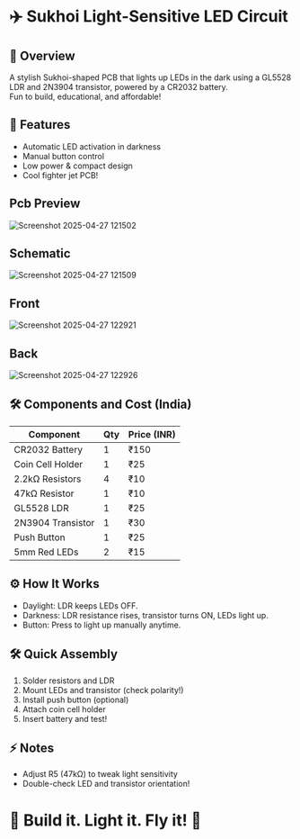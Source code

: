 # ✈️ Sukhoi Light-Sensitive LED Circuit

## 🚀 Overview
A stylish Sukhoi-shaped PCB that lights up LEDs in the dark using a GL5528 LDR and 2N3904 transistor, powered by a CR2032 battery.  
Fun to build, educational, and affordable!

## 🎯 Features
- Automatic LED activation in darkness
- Manual button control
- Low power & compact design
- Cool fighter jet PCB!

## Pcb  Preview
![Screenshot 2025-04-27 121502](https://github.com/user-attachments/assets/cd1c3f0e-8153-43e1-b2ac-c3fcfcf2feb8)
## Schematic
![Screenshot 2025-04-27 121509](https://github.com/user-attachments/assets/910a0567-7a35-4cd2-80c5-0008be399544)
## Front

![Screenshot 2025-04-27 122921](https://github.com/user-attachments/assets/14ae91a5-5afd-48b2-9d8a-ade737fc192f)


## Back



![Screenshot 2025-04-27 122926](https://github.com/user-attachments/assets/35f33a5e-35ef-48c6-a90f-f9fb1a567145)



## 🛠️ Components and Cost (India)

| Component         | Qty | Price (INR) |
|-------------------|-----|-------------|
| CR2032 Battery     | 1   | ₹150         |
| Coin Cell Holder   | 1   | ₹25         |
| 2.2kΩ Resistors    | 4   | ₹10          |
| 47kΩ Resistor      | 1   | ₹10          |
| GL5528 LDR         | 1   | ₹25        |
| 2N3904 Transistor  | 1   | ₹30          |
| Push Button        | 1   | ₹25          |
| 5mm Red LEDs       | 2   | ₹15         |

## ⚙️ How It Works
- Daylight: LDR keeps LEDs OFF.
- Darkness: LDR resistance rises, transistor turns ON, LEDs light up.
- Button: Press to light up manually anytime.

## 🛠️ Quick Assembly
1. Solder resistors and LDR
2. Mount LEDs and transistor (check polarity!)
3. Install push button (optional)
4. Attach coin cell holder
5. Insert battery and test!

## ⚡ Notes
- Adjust R5 (47kΩ) to tweak light sensitivity
- Double-check LED and transistor orientation!

# 🏁 Build it. Light it. Fly it! 🚀

